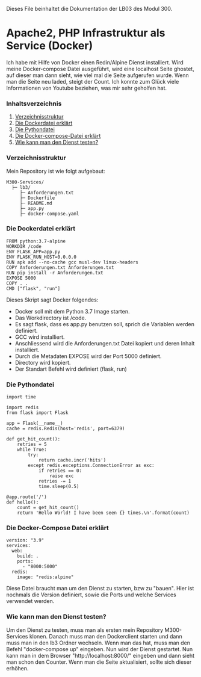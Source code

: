 Dieses File beinhaltet die Dokumentation der LB03 des Modul 300.

# Apache2, PHP Infrastruktur als Service (Docker)
Ich habe mit Hilfe von Docker einen Redin/Alpine Dienst installiert. Wird meine Docker-compose Datei ausgeführt, wird eine localhost Seite ghostet, auf dieser man dann sieht, wie viel mal die Seite aufgerufen wurde. Wenn man die Seite neu laded, steigt der Count. Ich konnte zum Glück viele Informationen von Youtube beziehen, was mir sehr geholfen hat.

### Inhaltsverzeichnis
1. [Verzeichnisstruktur](#Verzeichnisstruktur)
2. [Die Dockerdatei erklärt](#Die-Dockerdatei-erklärt)
3. [Die Pythondatei](#Die-Pythondatei)
4. [Die Docker-compose-Datei erklärt](#Die-Docker-compose-Datei-erklärt)
5. [Wie kann man den Dienst testen?](#Wie-kann-man-den-Dienst-testen)

### Verzeichnisstruktur
Mein Repository ist wie folgt aufgebaut:
```
M300-Services/
  ├─ lb3/
     ├─ Anforderungen.txt
     ├─ Dockerfile
     ├─ README.md
     ├─ app.py
     ├─ docker-compose.yaml
```
### Die Dockerdatei erklärt
```
FROM python:3.7-alpine
WORKDIR /code
ENV FLASK_APP=app.py
ENV FLASK_RUN_HOST=0.0.0.0
RUN apk add --no-cache gcc musl-dev linux-headers
COPY Anforderungen.txt Anforderungen.txt
RUN pip install -r Anforderungen.txt
EXPOSE 5000
COPY . .
CMD ["flask", "run"]
```
Dieses Skript sagt Docker folgendes:
 - Docker soll mit dem Python 3.7 Image starten.
 - Das Workdirectory ist /code.
 - Es sagt flask, dass es app.py benutzen soll, sprich die Variablen werden      definiert.
 - GCC wird installiert.
 - Anschliessend wird die Anforderungen.txt Datei kopiert und deren Inhalt      installiert.
 - Durch die Metadaten EXPOSE wird der Port 5000 definiert.
 - Directory wird kopiert.
 - Der Standart Befehl wird definiert (flask, run)

### Die Pythondatei
```
import time

import redis
from flask import Flask

app = Flask(__name__)
cache = redis.Redis(host='redis', port=6379)

def get_hit_count():
    retries = 5
    while True:
        try:
            return cache.incr('hits')
        except redis.exceptions.ConnectionError as exc:
            if retries == 0:
                raise exc
            retries -= 1
            time.sleep(0.5)

@app.route('/')
def hello():
    count = get_hit_count()
    return 'Hello World! I have been seen {} times.\n'.format(count)
```

### Die Docker-Compose Datei erklärt
```
version: "3.9"
services:
  web:
    build: .
    ports:
      - "8000:5000"
  redis:
    image: "redis:alpine"
```
Diese Datei braucht man um den Dienst zu starten, bzw zu "bauen". Hier ist nochmals die Version definiert, sowie die Ports und welche Services verwendet werden.

### Wie kann man den Dienst testen?
Um den Dienst zu testen, muss man als ersten mein Repository M300-Services klonen. Danach muss man den Dockerclient starten und dann muss man in den lb3 Ordner wechseln. Wenn man das hat, muss man den Befehl "docker-compose up" eingeben. Nun wird der Dienst gestartet. Nun kann man in dem Browser "http://localhost:8000/" eingeben und dann sieht man schon den Counter. Wenn man die Seite aktualisiert, sollte sich dieser erhöhen.
